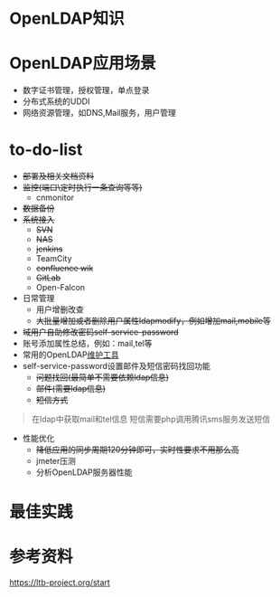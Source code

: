 # OpenLDAP知识
# OpenLDAP应用场景
- 数字证书管理，授权管理，单点登录
- 分布式系统的UDDI
- 网络资源管理，如DNS,Mail服务，用户管理

# to-do-list
- ~~部署及相关文档资料~~
- ~~监控(端口\定时执行一条查询等等)~~
  - cnmonitor
- ~~数据备份~~
- ~~系统接入~~
    - ~~SVN~~
    - ~~NAS~~
    - ~~jenkins~~
    - TeamCity
    - ~~confluence wik~~
    - ~~GitLab~~
    - Open-Falcon
- 日常管理
    - 用户增删改查
    - ~~大批量增加或者删除用户属性ldapmodify，例如增加mail,mobile等~~
- ~~域用户自助修改密码self-service-password~~
- 账号添加属性总结，例如：mail,tel等
- 常用的OpenLDAP[维护工具](https://github.com/ltb-project)
- self-service-password设置邮件及短信密码找回功能
    - ~~问题找回(最简单不需要依赖ldap信息)~~
    - ~~邮件(需要ldap信息)~~
    - ~~短信方式~~
> 在ldap中获取mail和tel信息 短信需要php调用腾讯sms服务发送短信

- 性能优化
    - ~~降低应用的同步周期120分钟即可，实时性要求不用那么高~~
    - jmeter压测
    - 分析OpenLDAP服务器性能

# 最佳实践

# 参考资料
https://ltb-project.org/start
